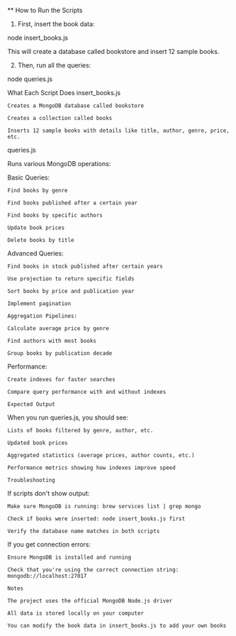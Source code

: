 ** How to Run the Scripts
1. First, insert the book data:

node insert_books.js

This will create a database called bookstore and insert 12 sample books.



2. Then, run all the queries:

node queries.js


What Each Script Does
insert_books.js

    Creates a MongoDB database called bookstore

    Creates a collection called books

    Inserts 12 sample books with details like title, author, genre, price, etc.

queries.js

Runs various MongoDB operations:

Basic Queries:

    Find books by genre

    Find books published after a certain year

    Find books by specific authors

    Update book prices

    Delete books by title

Advanced Queries:

    Find books in stock published after certain years

    Use projection to return specific fields

    Sort books by price and publication year

    Implement pagination

    Aggregation Pipelines:

    Calculate average price by genre

    Find authors with most books

    Group books by publication decade

Performance:

    Create indexes for faster searches

    Compare query performance with and without indexes

    Expected Output

When you run queries.js, you should see:

    Lists of books filtered by genre, author, etc.

    Updated book prices

    Aggregated statistics (average prices, author counts, etc.)

    Performance metrics showing how indexes improve speed

    Troubleshooting

If scripts don't show output:

    Make sure MongoDB is running: brew services list | grep mongo

    Check if books were inserted: node insert_books.js first

    Verify the database name matches in both scripts

If you get connection errors:

    Ensure MongoDB is installed and running

    Check that you're using the correct connection string: mongodb://localhost:27017

    Notes

    The project uses the official MongoDB Node.js driver

    All data is stored locally on your computer

    You can modify the book data in insert_books.js to add your own books
